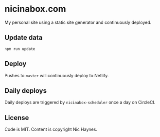 # nicinabox.com

My personal site using a static site generator and continuously deployed.

## Update data

`npm run update`

## Deploy

Pushes to `master` will continuously deploy to Netlify.

## Daily deploys

Daily deploys are triggered by `nicinabox-scheduler` once a day on CircleCI.

## License

Code is MIT. Content is copyright Nic Haynes.
